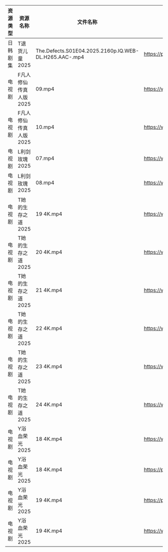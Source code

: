 | 资源类型 | 资源名称          | 文件名称                                                  | 分享链接                                 | 更新时间                |
| ---- | ------------- | ----------------------------------------------------- | ------------------------------------ | ------------------- |
| 日韩剧集 | T退货儿童2025     | The.Defects.S01E04.2025.2160p.IQ.WEB-DL.H265.AAC-.mp4 | https://pan.quark.cn/s/6d2fc4aa64cc  | 2025-07-30 10:34:03 |
| 电视剧  | F凡人修仙传真人版2025 | 09.mp4                                                | https://www.alipan.com/s/Nv8hxtNv9F1 | 2025-07-30 13:01:47 |
| 电视剧  | F凡人修仙传真人版2025 | 10.mp4                                                | https://www.alipan.com/s/Nv8hxtNv9F1 | 2025-07-30 13:01:45 |
| 电视剧  | L利剑玫瑰2025     | 07.mp4                                                | https://www.alipan.com/s/rhnmZAsByum | 2025-07-30 20:01:58 |
| 电视剧  | L利剑玫瑰2025     | 08.mp4                                                | https://www.alipan.com/s/rhnmZAsByum | 2025-07-30 20:01:57 |
| 电视剧  | T她的生存之道2025   | 19 4K.mp4                                             | https://www.alipan.com/s/eMWZzh4J3yK | 2025-07-30 18:02:25 |
| 电视剧  | T她的生存之道2025   | 20 4K.mp4                                             | https://www.alipan.com/s/eMWZzh4J3yK | 2025-07-30 18:02:24 |
| 电视剧  | T她的生存之道2025   | 21 4K.mp4                                             | https://www.alipan.com/s/eMWZzh4J3yK | 2025-07-30 18:02:24 |
| 电视剧  | T她的生存之道2025   | 22 4K.mp4                                             | https://www.alipan.com/s/eMWZzh4J3yK | 2025-07-30 18:02:23 |
| 电视剧  | T她的生存之道2025   | 23 4K.mp4                                             | https://www.alipan.com/s/eMWZzh4J3yK | 2025-07-30 18:02:22 |
| 电视剧  | T她的生存之道2025   | 24 4K.mp4                                             | https://www.alipan.com/s/eMWZzh4J3yK | 2025-07-30 18:02:22 |
| 电视剧  | Y浴血荣光2025     | 18 4K.mp4                                             | https://www.alipan.com/s/F3MTFNa4XY2 | 2025-07-30 10:02:40 |
| 电视剧  | Y浴血荣光2025     | 18 4K.mp4                                             | https://pan.quark.cn/s/2b8677d19fa0  | 2025-07-30 10:38:30 |
| 电视剧  | Y浴血荣光2025     | 19 4K.mp4                                             | https://pan.quark.cn/s/2b8677d19fa0  | 2025-07-30 10:38:27 |
| 电视剧  | Y浴血荣光2025     | 19 4K.mp4                                             | https://www.alipan.com/s/F3MTFNa4XY2 | 2025-07-30 10:02:40 |
